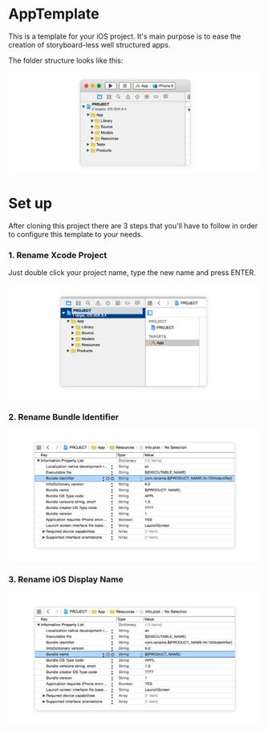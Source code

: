 # AppTemplate

This is a template for your iOS project. It's main purpose is to ease the creation of storyboard-less well structured apps.

The folder structure looks like this:

![folder structure](https://raw.githubusercontent.com/3lvis/AppTemplate/master/GitHub/project-structure-2.png)

# Set up

After cloning this project there are 3 steps that you'll have to follow in order to configure this template to your needs.

### 1. Rename Xcode Project

Just double click your project name, type the new name and press ENTER.

![Xcode project name](https://raw.githubusercontent.com/3lvis/AppTemplate/master/GitHub/step-1-rename-project-2.png)

### 2. Rename Bundle Identifier

![Bundle indentifier](https://raw.githubusercontent.com/3lvis/AppTemplate/master/GitHub/step-2-rename-bundle-2.png)

### 3. Rename iOS Display Name

![Bundle name](https://raw.githubusercontent.com/3lvis/AppTemplate/master/GitHub/step-3-rename-display-name-2.png)
